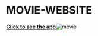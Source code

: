 # MOVIE-WEBSITE
[**Click to see the app**]( https://ecommerce-three-dusky.vercel.app/)![movie](https://user-images.githubusercontent.com/109017689/204120587-a36d0dba-3347-4468-84de-116b3f0895ec.PNG)

